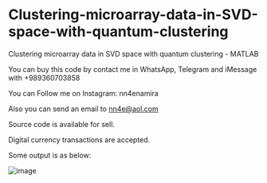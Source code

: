 # Clustering-microarray-data-in-SVD-space-with-quantum-clustering
Clustering microarray data in SVD space with quantum clustering - MATLAB

You can buy this code by contact me in WhatsApp, Telegram and iMessage with +989360703858

You can Follow me on Instagram: nn4enamira

Also you can send an email to nn4e@aol.com

Source code is available for sell.

Digital currency transactions are accepted.

Some output is as below:

![image](https://github.com/user-attachments/assets/9a8c4e5c-875d-44e2-909d-e3b83a497052)

